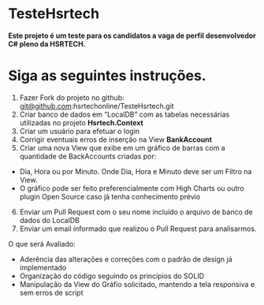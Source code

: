 # TesteHsrtech
**Este projeto é um teste para os candidatos a vaga de perfil desenvolvedor C# pleno da HSRTECH.**

Siga as seguintes instruções.
============================

1.	Fazer Fork do projeto no github:  git@github.com:hsrtechonline/TesteHsrtech.git
2.	Criar banco de dados em “LocalDB” com as tabelas necessárias utilizadas no projeto **Hsrtech.Context**
3.	Criar um usuário para efetuar o login
4.	Corrigir eventuais erros de inserção na View **BankAccount**
5.	Criar uma nova View que exibe em um gráfico de barras com a quantidade de BackAccounts criadas por: 
  * Dia, Hora ou por Minuto. Onde Dia, Hora e Minuto deve ser um Filtro na View.
  *	O gráfico pode ser feito preferencialmente com High Charts ou outro plugin Open Source caso já tenha conhecimento prévio
6.	Enviar um Pull Request com o seu nome incluído o arquivo de banco de dados do LocalDB
7.	Enviar um email informado que realizou o Pull Request para analisarmos.

O que será Avaliado:
*	Aderência das alterações e correções com o padrão de design já implementado
*	Organização do código seguindo os princípios do SOLID
*	Manipulação da View do Gráfio solicitado, mantendo a tela responsiva  e sem erros de script

